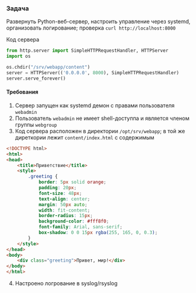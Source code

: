 ### Задача
Развернуть Python-веб-сервер, настроить управление через systemd, организовать логирование; проверка `curl http://localhost:8000`

Код сервера
```python
from http.server import SimpleHTTPRequestHandler, HTTPServer
import os

os.chdir("/srv/webapp/content")
server = HTTPServer(('0.0.0.0', 8000), SimpleHTTPRequestHandler)
server.serve_forever()
```

#### Требования
1) Сервер запущен как systemd демон с правами пользователя `webadmin`
2) Пользователь `webadmin` не имеет shell-доступпа и является членом группы `webgroup`
3) Код сервера расположен в директории `/opt/srv/webapp`; в той же диреткории лежит `content/index.html` с содержимым
```html
<!DOCTYPE html>
<html>
<head>
    <title>Приветствие</title>
    <style>
        .greeting {
            border: 5px solid orange; 
            padding: 20px; 
            font-size: 48px;
            text-align: center; 
            margin: 50px auto; 
            width: fit-content;
            border-radius: 15px;
            background-color: #fff8f0; 
            font-family: Arial, sans-serif;
            box-shadow: 0 0 15px rgba(255, 165, 0, 0.3); 
        }
    </style>
</head>
<body>
    <div class="greeting">Привет, мир!</div>
</body>
</html>
```
4) Настроено логрование в syslog/rsyslog
